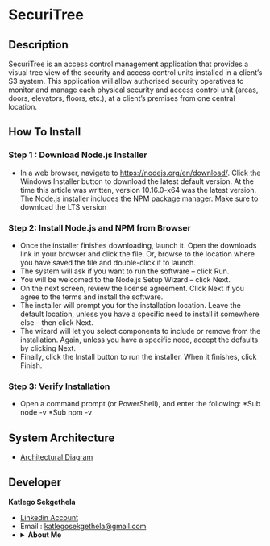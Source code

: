 # SecuriTree

## Description
SecuriTree is an access control management application that provides a visual tree view of the security and access control units installed in a client’s S3 system. This application will allow authorised security operatives to monitor and manage each physical security and access control unit (areas, doors, elevators, floors, etc.), at a client’s premises from one central location.
<br>
  
 ## How To Install 
 ### Step 1 : Download Node.js Installer
  * In a web browser, navigate to https://nodejs.org/en/download/. Click the Windows Installer button to download the latest default version. At the time this article was written, version 10.16.0-x64 was the latest version. The Node.js installer includes the NPM package manager. Make sure to download the LTS version

 ### Step 2: Install Node.js and NPM from Browser
 * Once the installer finishes downloading, launch it. Open the downloads link in your browser and click the file. Or, browse to the location where you have saved the file and double-click it to launch.
* The system will ask if you want to run the software – click Run.
* You will be welcomed to the Node.js Setup Wizard – click Next.
* On the next screen, review the license agreement. Click Next if you agree to the terms and install the software.
* The installer will prompt you for the installation location. Leave the default location, unless you have a specific need to install it somewhere else – then click Next.
* The wizard will let you select components to include or remove from the installation. Again, unless you have a specific need, accept the defaults by clicking Next.
* Finally, click the Install button to run the installer. When it finishes, click Finish.

 ### Step 3: Verify Installation
 * Open a command prompt (or PowerShell), and enter the following:
 *Sub node -v
 *Sub npm -v

 
 ## System Architecture 
 * <a href="https://drive.google.com/file/d/1eJ2Kq7G0Qf8SPfnZWAcyHdVKGY0SbtKp/view?usp=sharing"> Architectural Diagram </a>
  
## Developer
<b>Katlego Sekgethela</b><br>
* <a href="https://www.linkedin.com/in/katlego-sekgethela-a751a31a5/"> Linkedin Account </a>
* Email : katlegosekgethela@gmail.com
* <details>
    <summary><b>About Me</b></summary>
    Passion driven BSc Computer Science student at the University of Pretoria. I believe diligence is key in being able to achieve any task in life and with that comes the need for discipline through hard work, however, with applying smart work ethic. My years in university have enabled me to develop good organizational skills; an analytical/logical approach to tasks and the ability to work under pressure. I am passionate about computer science and I would like to further my knowledge in that regard
    <br>
</details>


